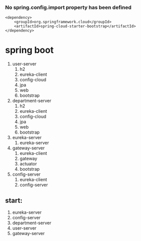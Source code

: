 ### No spring.config.import property has been defined
```
<dependency>
    <groupId>org.springframework.cloud</groupId>
    <artifactId>spring-cloud-starter-bootstrap</artifactId>
</dependency>
```

# spring boot
1. user-server
    1. h2
    2. eureka-client
    3. config-cloud
    4. jpa
    5. web
    6. bootstrap
2. department-server
    1. h2
    2. eureka-client
    3. config-cloud
    4. jpa
    5. web
    6. bootstrap
3. eureka-server
    1. eureka-server
4. gateway-server
    1. eureka-client
    2. gateway
    3. actuator
    4. bootstrap
5. config-server
    1. eureka-client
    2. config-server


## start:
1. eureka-server
2. config-server
3. department-server
4. user-server
5. gateway-server
